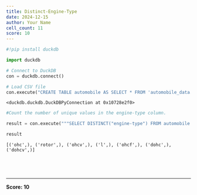 ```yaml
---
title: Distinct-Engine-Type
date: 2024-12-15
author: Your Name
cell_count: 11
score: 10
---
```


```python
#!pip install duckdb
```


```python
import duckdb
```


```python
# Connect to DuckDB
con = duckdb.connect()

```


```python
# Load CSV file
con.execute("CREATE TABLE automobile AS SELECT * FROM 'automobile_data.csv'")

```




    <duckdb.duckdb.DuckDBPyConnection at 0x10728e2f0>




```python
#Count the number of unique values in the engine-type column.
```


```python
result = con.execute("""SELECT DISTINCT("engine-type") FROM automobile LIMIT 10""").fetchall()
```


```python
result
```




    [('ohc',), ('rotor',), ('ohcv',), ('l',), ('ohcf',), ('dohc',), ('dohcv',)]




```python


```


```python

```


```python

```


```python

```


---
**Score: 10**
